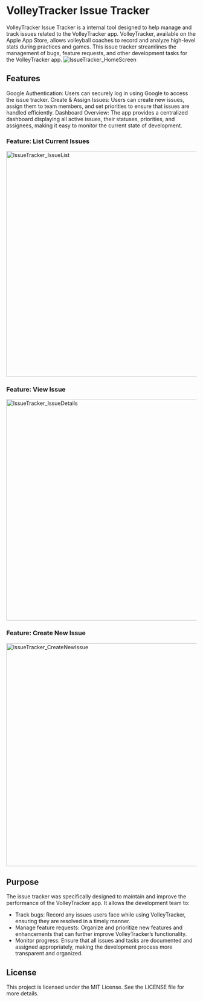 # VolleyTracker Issue Tracker
VolleyTracker Issue Tracker is a internal tool designed to help manage and track issues related to the VolleyTracker app. VolleyTracker, available on the Apple App Store, allows volleyball coaches to record and analyze high-level stats during practices and games. This issue tracker streamlines the management of bugs, feature requests, and other development tasks for the VolleyTracker app.
![IssueTracker_HomeScreen](https://github.com/user-attachments/assets/9ae8243a-402e-4a00-b889-2bebcc3c670a)

## Features
Google Authentication: Users can securely log in using Google to access the issue tracker.
Create & Assign Issues: Users can create new issues, assign them to team members, and set priorities to ensure that issues are handled efficiently.
Dashboard Overview: The app provides a centralized dashboard displaying all active issues, their statuses, priorities, and assignees, making it easy to monitor the current state of development.

### Feature: List Current Issues
<img width="596" alt="IssueTracker_IssueList" src="https://github.com/user-attachments/assets/a87bd356-cd38-46a6-be9a-38ce446a7543" />

### Feature: View Issue
<img width="584" alt="IssueTracker_IssueDetails" src="https://github.com/user-attachments/assets/53912843-8d48-4ce9-8bca-226cdf33f18f" />

### Feature: Create New Issue
<img width="589" alt="IssueTracker_CreateNewIssue" src="https://github.com/user-attachments/assets/b4d1c43f-4f61-494a-b549-16c81ffab4f8" />

## Purpose
The issue tracker was specifically designed to maintain and improve the performance of the VolleyTracker app. It allows the development team to:

- Track bugs: Record any issues users face while using VolleyTracker, ensuring they are resolved in a timely manner.
- Manage feature requests: Organize and prioritize new features and enhancements that can further improve VolleyTracker’s functionality.
- Monitor progress: Ensure that all issues and tasks are documented and assigned appropriately, making the development process more transparent and organized.
  
## License
This project is licensed under the MIT License. See the LICENSE file for more details.
